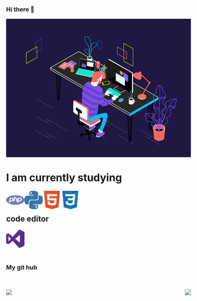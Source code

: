 ### Hi there 👋

<!--

-->
 
<img align="center" src="https://raw.githubusercontent.com/AmalRaghk/AmalRaghk/master/resources/job.gif " />

<h1> I am currently studying</h1>
<img align ="left" src="https://raw.githubusercontent.com/AmalRaghk/AmalRaghk/master/resources/php.svg" height="50" width="50" /><img  align="left" src="https://raw.githubusercontent.com/AmalRaghk/AmalRaghk/master/resources/python.svg" height="50" width="50" /><img align ="left" src="https://raw.githubusercontent.com/AmalRaghk/AmalRaghk/master/resources/html5.svg" height="50" width="50" />
<img align ="left" src="https://raw.githubusercontent.com/AmalRaghk/AmalRaghk/master/resources/css3.svg" height="50" width="50" /><br><br>
<h2>code editor</h2>
<img src="https://raw.githubusercontent.com/AmalRaghk/AmalRaghk/master/resources/visualstudio.svg"height="50" width="50" />
<br><br>
<h3>My git hub</h3> 
<br><br>
<img align="right" src="https://github-readme-stats.vercel.app/api/top-langs/?username=AmalRaghk&theme=dark" />
<img src="https://github-readme-stats.vercel.app/api/?username=AmalRaghk&show_icons=true&theme=dark" />
